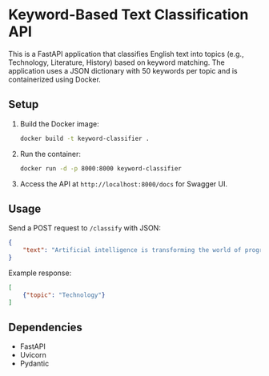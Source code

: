 # Keyword-Based Text Classification API

This is a FastAPI application that classifies English text into topics (e.g., Technology, Literature, History) based on keyword matching. The application uses a JSON dictionary with 50 keywords per topic and is containerized using Docker.

## Setup

1. Build the Docker image:
   ```bash
   docker build -t keyword-classifier .
   ```

2. Run the container:
   ```bash
   docker run -d -p 8000:8000 keyword-classifier
   ```

3. Access the API at `http://localhost:8000/docs` for Swagger UI.

## Usage

Send a POST request to `/classify` with JSON:
```json
{
    "text": "Artificial intelligence is transforming the world of programming and technology."
}
```

Example response:
```json
[
    {"topic": "Technology"}
]
```

## Dependencies
- FastAPI
- Uvicorn
- Pydantic